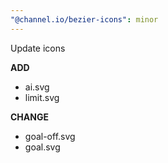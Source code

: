 ```yaml
---
"@channel.io/bezier-icons": minor
---
```


Update icons

**ADD**

- ai.svg
- limit.svg

**CHANGE**

- goal-off.svg
- goal.svg
